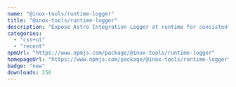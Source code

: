 ```yaml
---
name: "@inox-tools/runtime-logger"
title: "@inox-tools/runtime-logger"
description: "Expose Astro Integration Logger at runtime for consistent output"
categories:
  - "css+ui"
  - "recent"
npmUrl: "https://www.npmjs.com/package/@inox-tools/runtime-logger"
homepageUrl: "https://www.npmjs.com/package/@inox-tools/runtime-logger"
badge: "new"
downloads: 256
---
```

